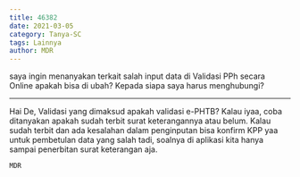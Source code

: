 ```yaml
---
title: 46382
date: 2021-03-05
category: Tanya-SC
tags: Lainnya
author: MDR
---
```


saya ingin menanyakan terkait salah input data di Validasi PPh secara Online apakah bisa di ubah? Kepada siapa saya harus menghubungi?

---

Hai De, Validasi yang dimaksud apakah validasi e-PHTB? Kalau iyaa, coba ditanyakan apakah sudah terbit surat keterangannya atau belum. Kalau sudah terbit dan ada kesalahan dalam penginputan bisa konfirm KPP yaa untuk pembetulan data yang salah tadi, soalnya di aplikasi kita hanya sampai penerbitan surat keterangan aja.

`MDR`
